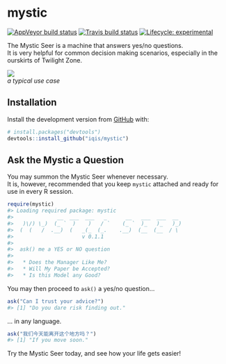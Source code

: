 
<!-- README.md is generated from README.Rmd. Please edit that file -->

# mystic

<!-- badges: start -->

[![AppVeyor build
status](https://ci.appveyor.com/api/projects/status/github/iqis/mystic?branch=master&svg=true)](https://ci.appveyor.com/project/iqis/mystic)
[![Travis build
status](https://travis-ci.org/iqis/mystic.svg?branch=master)](https://travis-ci.org/iqis/mystic)
[![Lifecycle:
experimental](https://img.shields.io/badge/lifecycle-experimental-orange.svg)](https://www.tidyverse.org/lifecycle/#experimental)
<!-- badges: end -->

The Mystic Seer is a machine that answers yes/no questions.  
It is very helpful for common decision making scenarios, especially in
the ourskirts of Twilight
Zone.

![](http://www.mysticseer.com/images/twilightzone/twilightzonenickoftime3.jpg)  
*a typical use case*

## Installation

Install the development version from [GitHub](https://github.com/) with:

``` r
# install.packages("devtools")
devtools::install_github("iqis/mystic")
```

## Ask the Mystic a Question

You may summon the Mystic Seer whenever necessary.  
It is, however, recommended that you keep `mystic` attached and ready
for use in every R session.

``` r
require(mystic)
#> Loading required package: mystic
#>              __  ___  ___   _      __   ___  ___  __
#>   )\/) \_)  (_ `  )    )   / `    (_ `  )_   )_   )_)
#>  (  (   /  .__)  (   _(_  (_.    .__)  (__  (__  / \
#>                      v 0.1.1
#> 
#>  ask() me a YES or NO question
#> 
#>   * Does the Manager Like Me?
#>   * Will My Paper be Accepted?
#>   * Is this Model any Good?
```

You may then proceed to `ask()` a yes/no question…

``` r
ask("Can I trust your advice?")
#> [1] "Do you dare risk finding out."
```

… in any language.

``` r
ask("我们今天能离开这个地方吗？")
#> [1] "If you move soon."
```

Try the Mystic Seer today, and see how your life gets easier\!
